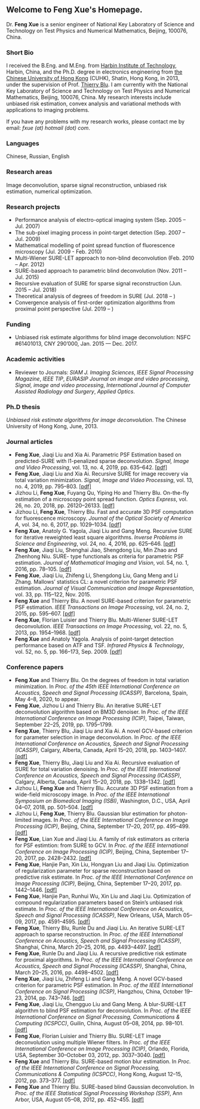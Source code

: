 ## Welcome to Feng Xue's Homepage.

Dr. **Feng Xue** is a senior engineer of National Key Laboratory of Science and Technology on Test Physics and Numerical Mathematics, Beijing, 100076, China.

### Short Bio
I received the B.Eng. and M.Eng. from <a href="http://www.hit.edu.cn">Harbin Institute of Technology</a>, Harbin, China, and the Ph.D. degree in electronics engineering from <a href="http://www.cuhk.edu.hk">the Chinese University of Hong Kong</a> (CUHK), Shatin, Hong Kong, in 2013, under the supervision of Prof. <a href="http://www.ee.cuhk.edu.hk/~tblu/monsite/phps/">Thierry Blu</a>. I am currently with the National Key Laboratory of Science and Technology on Test Physics and Numerical Mathematics, Beijing, 100076, China. My research interests include unbiased risk estimation, convex analysis and variational methods with applications to imaging problems.

If you have any problems with my research works, please contact me by email: _fxue (at) hotmail (dot) com_.

### Languages
Chinese, Russian, English

### Research areas

Image deconvolution, sparse signal reconstruction, unbiased risk estimation, numerical optimization.

### Research projects
- Performance analysis of electro-optical imaging system (Sep. 2005 – Jul. 2007)
- The sub-pixel imaging process in point-target detection (Sep. 2007 – Jul. 2009)
- Mathematical modelling of point spread function of fluorescence microscopy (Jul. 2009 - Feb. 2010)
- Multi-Wiener SURE-LET approach to non-blind deconvolution (Feb. 2010 – Apr. 2012)
- SURE-based approach to parametric blind deconvolution (Nov. 2011 – Jul. 2015)
- Recursive evaluation of SURE for sparse signal reconstruction (Jun. 2015 – Jul. 2018)
- Theoretical analysis of degrees of freedom in SURE (Jul. 2018 –  )
- Convergence analysis of first-order optimization algorithms from proximal point perspective (Jul. 2019 –  )

### Funding
- Unbiased risk estimate algorithms for blind image deconvolution: NSFC #61401013, CNY 290’000, Jan. 2015 — Dec. 2017.

### Academic activities
- Reviewer to Journals: _SIAM J. Imaging Sciences_, _IEEE Signal Processing Magazine_, _IEEE TIP_, _EURASIP Journal on image and video processing_, _Signal, image and video processing_, _International Journal of Computer Assisted Radiology and Surgery_, _Applied Optics_.

### Ph.D thesis
_Unbiased risk estimate algorithms for image deconvolution_. The Chinese University of Hong Kong, June, 2013.

### Journal articles

- **Feng Xue**, Jiaqi Liu and Xia Ai. Parametric PSF Estimation based on predicted-SURE with l1-penalized sparse deconvolution. _Signal, Image and Video Processing_, vol. 13, no. 4, 2019, pp. 635–642.  <a href="/sivp_psf_l1_2019.pdf">[pdf]</a>
- **Feng Xue**, Jiaqi Liu and Xia Ai. Recursive SURE for image recovery via total variation minimization. _Signal, Image and Video Processing_, vol. 13, no. 4, 2019, pp. 795–803. <a href="/sivp_tv_min_2019.pdf">[pdf]</a>
- Jizhou Li, **Feng Xue**, Fuyang Qu, Yiping Ho and Thierry Blu. On-the-fly estimation of a microscopy point spread function. _Optics Express_, vol. 26, no. 20, 2018, pp. 26120–26133. <a href="/optics_express_2018.pdf">[pdf]</a>
- Jizhou Li, **Feng Xue**, Thierry Blu. Fast and accurate 3D PSF computation for fluorescence microscopy. _Journal of the Optical Society of America A_, vol. 34, no. 6, 2017, pp. 1029–1034. <a href="/josaa_2017_published.pdf">[pdf]</a>
- **Feng Xue**, Anatoly G. Yagola, Jiaqi Liu and Gang Meng. Recursive SURE for iterative reweighted least square algorithms. _Inverse Problems in Science and Engineering_, vol. 24, no. 4, 2016, pp. 625–646. <a href="/ipse_irls_2016.pdf">[pdf]</a>
- **Feng Xue**, Jiaqi Liu, Shenghai Jiao, Shengdong Liu, Min Zhao and Zhenhong Niu. SURE- type functionals as criteria for parametric PSF estimation. _Journal of Mathematical Imaging and Vision_, vol. 54, no. 1, 2016, pp. 78–105. <a href="/jmiv_published_2016.pdf">[pdf]</a>
- **Feng Xue**, Jiaqi Liu, Zhifeng Li, Shengdong Liu, Gang Meng and Li Zhang. Mallows’ statistics CL: a novel criterion for parametric PSF estimation. _Journal of Visual Communication and Image Representation_, vol. 33, pp. 115–122, Nov. 2015.
- **Feng Xue** and Thierry Blu. A novel SURE-based criterion for parametric PSF estimation. _IEEE Transactions on Image Processing_, vol. 24, no. 2, 2015, pp. 595–607. <a href="/tip_2015.pdf">[pdf]</a>
- **Feng Xue**, Florian Luisier and Thierry Blu. Multi-Wiener SURE-LET deconvolution. _IEEE Transactions on Image Processing_, vol. 22, no. 5, 2013, pp. 1954–1968. <a href="/tip_2013.pdf">[pdf]</a>
- **Feng Xue** and Anatoly Yagola. Analysis of point-target detection performance based on ATF and TSF. _Infrared Physics & Technology_, vol. 52, no. 5, pp. 166–173, Sep. 2009. <a href="/infrared_2009.pdf">[pdf]</a>

### Conference papers
- **Feng Xue** and Thierry Blu. On the degrees of freedom in total variation minimization. In _Proc. of the 45th IEEE International Conference on Acoustics, Speech and Signal Processing (ICASSP)_, Barcelona, Spain, May 4–8, 2020, to appear.
- **Feng Xue**, Jizhou Li and Thierry Blu. An iterative SURE-LET deconvolution algorithm based on BM3D denoiser. In _Proc. of the IEEE International Conference on Image Processing (ICIP)_, Taipei, Taiwan, September 22–25, 2019, pp. 1795–1799.
- **Feng Xue**, Thierry Blu, Jiaqi Liu and Xia Ai. A novel GCV-based criterion for parameter selection in image deconvolution. In _Proc. of the IEEE International Conference on Acoustics, Speech and Signal Processing (ICASSP)_, Calgary, Alberta, Canada, April 15–20, 2018, pp. 1403–1407.  <a href="/icassp_2018_tv.pdf">[pdf]</a> 
- **Feng Xue**, Thierry Blu, Jiaqi Liu and Xia Ai. Recursive evaluation of SURE for total variation denoising. In _Proc. of the IEEE International Conference on Acoustics, Speech and Signal Processing (ICASSP)_, Calgary, Alberta, Canada, April 15–20, 2018, pp. 1338–1342. <a href="/icassp_2018_tv.pdf">[pdf]</a> 
- Jizhou Li, **Feng Xue** and Thierry Blu. Accurate 3D PSF estimation from a wide-field microscopy image. In _Proc. of the IEEE International Symposium on Biomedical Imaging (ISBI)_, Washington, D.C., USA, April 04–07, 2018, pp. 501–504.  <a href="/isbi_2018_micro.pdf">[pdf]</a> 
- Jizhou Li, **Feng Xue**, Thierry Blu. Gaussian blur estimation for photon-limited images. In _Proc. of the IEEE International Conference on Image Processing (ICIP)_, Beijing, China, September 17–20, 2017, pp. 495–499.   <a href="/isbi_2018_micro.pdf">[pdf]</a> 
- **Feng Xue**, Lian Xue and Jiaqi Liu. A family of risk estimators as criteria for PSF estimtion: from SURE to GCV. In _Proc. of the IEEE International Conference on Image Processing (ICIP)_, Beijing, China, September 17–20, 2017, pp. 2428–2432.  <a href="/icip_2017_psf.pdf">[pdf]</a> 
- **Feng Xue**, Hanjie Pan, Xin Liu, Hongyan Liu and Jiaqi Liu. Optimization of regularization parameter for sparse reconstruction based on predictive risk estimate. In _Proc. of the IEEE International Conference on Image Processing (ICIP)_, Beijing, China, September 17–20, 2017, pp. 1442–1446.  <a href="/icip_2017_admm.pdf">[pdf]</a> 
- **Feng Xue**, Hanjie Pan, Runhui Wu, Xin Liu and Jiaqi Liu. Optimization of compound regularization parameters based on Stein’s unbiased risk estimate. In _Proc. of the IEEE International Conference on Acoustics, Speech and Signal Processing (ICASSP)_, New Orleans, USA, March 05–09, 2017, pp. 4591–4595.  <a href="/icassp_2017.pdf">[pdf]</a> 
- **Feng Xue**, Thierry Blu, Runle Du and Jiaqi Liu. An iterative SURE-LET approach to sparse reconstruction. In _Proc. of the IEEE International Conference on Acoustics, Speech and Signal Processing (ICASSP)_, Shanghai, China, March 20–25, 2016, pp. 4493–4497. <a href="/icassp_irls_2016.pdf">[pdf]</a>
- **Feng Xue**, Runle Du and Jiaqi Liu. A recursive predictive risk estimate for proximal algorithms. In _Proc. of the IEEE International Conference on Acoustics, Speech and Signal Processing (ICASSP)_, Shanghai, China, March 20–25, 2016, pp. 4498–4502. <a href="/icassp_ist_2016.pdf">[pdf]</a>
- **Feng Xue**, Jiaqi Liu, Zhifeng Li and Gang Meng. A novel GCV-based criterion for parametric PSF estimation. In _Proc. of the IEEE International Conference on Signal Processing (ICSP)_, Hangzhou, China, October 19–23, 2014, pp. 743–746. <a href="/icspcc_2014.pdf">[pdf]</a>
- **Feng Xue**, Jiaqi Liu, Chengguo Liu and Gang Meng. A blur-SURE-LET algorithm to blind PSF estimation for deconvolution. In _Proc. of the IEEE International Conference on Signal Processing, Communications & Computing (ICSPCC)_, Guilin, China, August 05–08, 2014, pp. 98–101. <a href="/icspcc_2014.pdf">[pdf]</a>
- **Feng Xue**, Florian Luisier and Thierry Blu. SURE-LET image deconvolution using multiple Wiener filters. In _Proc. of the IEEE International Conference on Image Processing (ICIP)_, Orlando, Florida, USA, September 30–October 03, 2012, pp. 3037–3040. <a href="/icip_2012.pdf">[pdf]</a> 
- **Feng Xue** and Thierry Blu. SURE-based motion blur estimation. In _Proc. of the IEEE International Conference on Signal Processing, Communications & Computing (ICSPCC)_, Hong Kong, August 12–15, 2012, pp. 373–377. <a href="/icspcc_2012.pdf">[pdf]</a> 
- **Feng Xue** and Thierry Blu. SURE-based blind Gaussian deconvolution. In _Proc. of the IEEE Statistical Signal Processing Workshop (SSP)_, Ann Arbor, USA, August 05–08, 2012, pp. 452–455.  <a href="/ssp_2012.pdf">[pdf]</a> 
